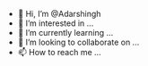 - 👋 Hi, I’m @Adarshingh
- 👀 I’m interested in ...
- 🌱 I’m currently learning ...
- 💞️ I’m looking to collaborate on ...
- 📫 How to reach me ...

<!---
Adarshingh/Adarshingh is a ✨ special ✨ repository because its `README.md` (this file) appears on your GitHub profile.
You can click the Preview link to take a look at your changes.
--->
